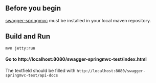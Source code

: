 ## Before you begin

[swagger-springmvc](https://github.com/martypitt/swagger-springmvc) must be installed in your local maven repository.

## Build and Run

```shell
mvn jetty:run
```

#### Go to http://localhost:8080/swagger-springmvc-test/index.html

The textfield should be filled with `http://localhost:8080/swagger-springmvc-test/api-docs` 

